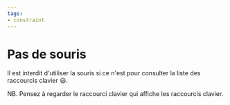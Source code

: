 ```yaml
---
tags:
- constraint
---
```

# Pas de souris

Il est interdit d'utiliser la souris si ce n'est pour consulter la liste 
des raccourcis clavier 😃. 

NB. Pensez à regarder le raccourci clavier qui affiche les raccourcis clavier.
